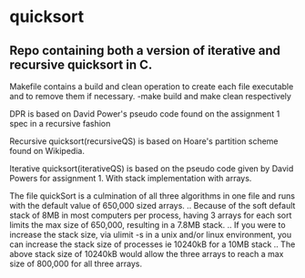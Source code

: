 # quicksort 

## Repo containing both a version of iterative and recursive quicksort in C.
Makefile contains a build and clean operation to create each file executable and to remove them if necessary.
    -make build and make clean respectively


DPR is based on David Power's pseudo code found on the assignment 1 spec in a recursive fashion

Recursive quicksort(recursiveQS) is based on Hoare's partition scheme found on Wikipedia.

Iterative quicksort(iterativeQS) is based on the pseudo code given by David Powers for assignment 1. With stack implementation with arrays.

The file quickSort is a culmination of all three algorithms in one file and runs with the default value of 650,000 sized arrays.
    .. Because of the soft default stack of 8MB in most computers per process, having 3 arrays for each sort limits the max size of 650,000, resulting in a 7.8MB stack. 
    .. If you were to increase the stack size, via ulimit -s in a unix and/or linux environment, you can increase the stack size of processes ie 10240kB for a 10MB stack
       .. The above stack size of 10240kB would allow the three arrays to reach a max size of 800,000 for all three arrays.

